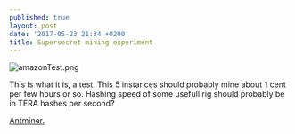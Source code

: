 ```yaml
---
published: true
layout: post
date: '2017-05-23 21:34 +0200'
title: Supersecret mining experiment
---
```

![amazonTest.png]({{site.baseurl}}/media/amazonTest.png)

This is what it is, a test. This 5 instances should probably mine about 1 cent per few hours or so. Hashing speed of some usefull rig should probably be in TERA hashes per second?

[Antminer.](https://www.bitmain.com/)
